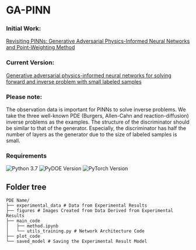 # GA-PINN


### Initial Work:
[Revisiting PINNs: Generative Adversarial Physics-Informed Neural Networks and Point-Weighting Method](https://arxiv.org/abs/2205.08754)

### Current Version:
[Generative adversarial physics-informed neural networks for solving forward and inverse problem with small labeled samples](https://www.sciencedirect.com/science/article/abs/pii/S089812212500032X)


### Please note:
The observation data is important for PINNs to solve inverse problems. We take the three well-known PDE (Burgers, Allen-Cahn and reaction-diffusion) inverse problems as the examples. The structure of the discriminator should be similar to that of the generator. Especially, the discriminator has half the number of layers as the generator due to the size of labeled samples is small.


### Requirements

![Python 3.7](https://img.shields.io/badge/python-3.7-blue.svg)
![PyDOE Version](https://img.shields.io/badge/PyDOE-0.3.8-blue.svg)
![PyTorch Version](https://img.shields.io/badge/pytorch-1.10.0-brightgreen.svg)


## Folder tree
```plaintext
PDE Name/
├── experimental_data # Data from Experimental Results
├── figures # Images Created from Data Derived from Experimental Results
├── main_code
│   ├── method.ipynb
│   └── utils_training.py # Network Architecture Code
├── plot_code 
└── saved_model # Saving the Experimental Result Model
```


